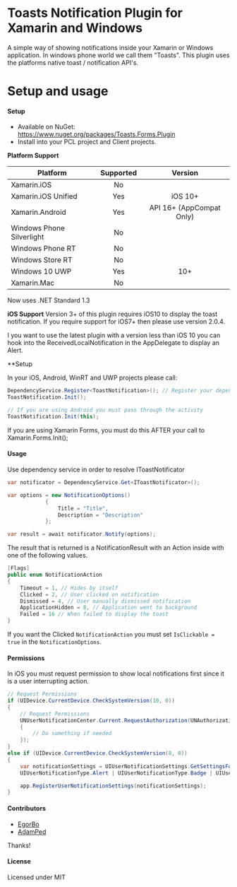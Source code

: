 Toasts Notification Plugin for Xamarin and Windows
===================

A simple way of showing notifications inside your Xamarin or Windows application. In windows phone world we call them "Toasts". This plugin uses the platforms native toast / notification API's.

Setup and usage
===================
#### Setup
* Available on NuGet: https://www.nuget.org/packages/Toasts.Forms.Plugin
* Install into your PCL project and Client projects.

**Platform Support**

|Platform|Supported|Version|
| ------------------- | :-----------: | :------------------: |
|Xamarin.iOS|No||
|Xamarin.iOS Unified|Yes|iOS 10+|
|Xamarin.Android|Yes|API 16+ (AppCompat Only)|
|Windows Phone Silverlight|No||
|Windows Phone RT|No||
|Windows Store RT|No||
|Windows 10 UWP|Yes|10+|
|Xamarin.Mac|No||

Now uses .NET Standard 1.3

**iOS Support**
Version 3+ of this plugin requires iOS10 to display the toast notification. If you require support for iOS7+ then please use version 2.0.4.

I you want to use the latest plugin with a version less than iOS 10 you can hook into the ReceivedLocalNotification in the AppDelegate to display an Alert.

**Setup

In your iOS, Android, WinRT and UWP projects please call:

```csharp
DependencyService.Register<ToastNotification>(); // Register your dependency
ToastNotification.Init();

// If you are using Android you must pass through the activity
ToastNotification.Init(this);
```

If you are using Xamarin Forms, you must do this AFTER your call to Xamarin.Forms.Init();

#### Usage
Use dependency service in order to resolve IToastNotificator
```csharp
var notificator = DependencyService.Get<IToastNotificator>();

var options = new NotificationOptions()
            {
                Title = "Title",
                Description = "Description"
            };

var result = await notificator.Notify(options);
```

The result that is returned is a NotificationResult with an Action inside with one of the following values.
```csharp
[Flags]
public enum NotificationAction
{
    Timeout = 1, // Hides by itself
    Clicked = 2, // User clicked on notification
    Dismissed = 4, // User manually dismissed notification
    ApplicationHidden = 8, // Application went to background
    Failed = 16 // When failed to display the toast
}
```

If you want the Clicked `NotificationAction` you must set `IsClickable = true` in the `NotificationOptions`.

#### Permissions

In iOS you must request permission to show local notifications first since it is a user interrupting action.

```csharp
// Request Permissions
if (UIDevice.CurrentDevice.CheckSystemVersion(10, 0))
{
    // Request Permissions
    UNUserNotificationCenter.Current.RequestAuthorization(UNAuthorizationOptions.Alert | UNAuthorizationOptions.Badge | UNAuthorizationOptions.Sound, (granted, error) =>
    {
        // Do something if needed
    });
}
else if (UIDevice.CurrentDevice.CheckSystemVersion(8, 0))
{
    var notificationSettings = UIUserNotificationSettings.GetSettingsForTypes(
    UIUserNotificationType.Alert | UIUserNotificationType.Badge | UIUserNotificationType.Sound, null);

    app.RegisterUserNotificationSettings(notificationSettings);
}
```

#### Contributors
* [EgorBo](https://github.com/EgorBo)
* [AdamPed](https://github.com/AdamPed)

Thanks!

#### License
Licensed under MIT
